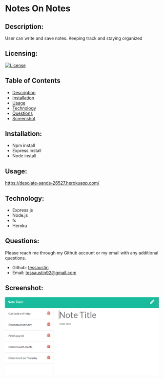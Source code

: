 # Notes On Notes

## Description:
User can write and save notes. Keeping track and staying organized

## Licensing:
[![License](https://img.shields.io/badge/License-isc-blue.svg)](https://shields.io)

## Table of Contents 
* [Description](#description)
* [Installation](#installation)
* [Usage](#usage)
* [Technology](#technology)
* [Questions](#questions)
* [Screenshot](#Screenshot)

## Installation:
- Npm install
- Express install
- Node install

## Usage:
https://desolate-sands-26527.herokuapp.com/

## Technology:
- Express.js
- Node.js
- fs
- Heroku

## Questions:
Please reach me through my Github account or my email with any additional questions.
- Github: [tessaustin](https://github.com/tessaustin)
- Email: tessaustin92@gmail.com 

## Screenshot:
![img](Assets/11-express-homework-demo-01.png)
